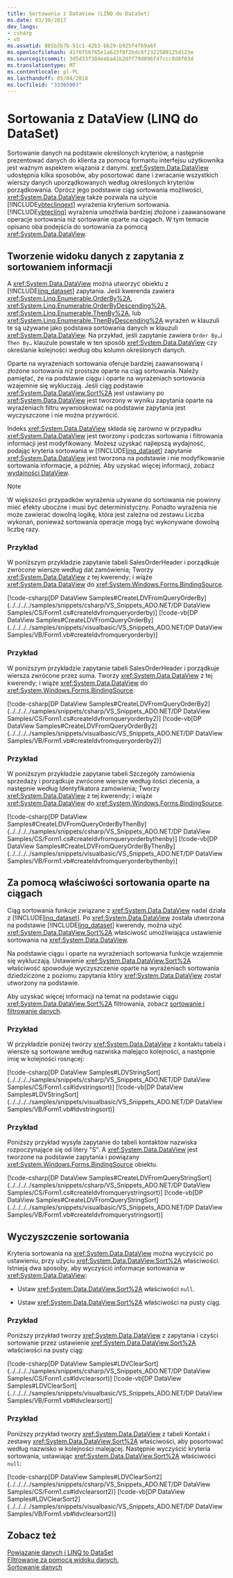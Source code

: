 ```yaml
---
title: Sortowania z DataView (LINQ do DataSet)
ms.date: 03/30/2017
dev_langs:
- csharp
- vb
ms.assetid: 885b3b7b-51c1-42b3-bb29-b925f4f69a6f
ms.openlocfilehash: 41f6f56765e1a623f8f2bdc8f2322589125d123e
ms.sourcegitcommit: 3d5d33f384eeba41b2dff79d096f47ccc8d8f03d
ms.translationtype: MT
ms.contentlocale: pl-PL
ms.lasthandoff: 05/04/2018
ms.locfileid: "33365907"
---
```

# <a name="sorting-with-dataview-linq-to-dataset"></a>Sortowania z DataView (LINQ do DataSet)
Sortowanie danych na podstawie określonych kryteriów, a następnie prezentować danych do klienta za pomocą formantu interfejsu użytkownika jest ważnym aspektem wiązania z danymi. <xref:System.Data.DataView> udostępnia kilka sposobów, aby posortować dane i zwracanie wszystkich wierszy danych uporządkowanych według określonych kryteriów porządkowania. Oprócz jego podstawie ciąg sortowania możliwości, <xref:System.Data.DataView> także pozwala na użycie [!INCLUDE[vbteclinqext](../../../../includes/vbteclinqext-md.md)] wyrażenia kryterium sortowania. [!INCLUDE[vbteclinq](../../../../includes/vbteclinq-md.md)] wyrażenia umożliwia bardziej złożone i zaawansowane operacje sortowania niż sortowanie oparte na ciągach. W tym temacie opisano oba podejścia do sortowania za pomocą <xref:System.Data.DataView>.  
  
## <a name="creating-dataview-from-a-query-with-sorting-information"></a>Tworzenie widoku danych z zapytania z sortowaniem informacji  
 A <xref:System.Data.DataView> można utworzyć obiektu z [!INCLUDE[linq_dataset](../../../../includes/linq-dataset-md.md)] zapytania. Jeśli kwerenda zawiera <xref:System.Linq.Enumerable.OrderBy%2A>, <xref:System.Linq.Enumerable.OrderByDescending%2A>, <xref:System.Linq.Enumerable.ThenBy%2A>, lub <xref:System.Linq.Enumerable.ThenByDescending%2A> wyrażeń w klauzuli te są używane jako podstawa sortowania danych w klauzuli <xref:System.Data.DataView>. Na przykład, jeśli zapytanie zawiera `Order By…`i `Then By…` klauzule powstałe w ten sposób <xref:System.Data.DataView> czy określanie kolejności według obu kolumn określonych danych.  
  
 Oparte na wyrażeniach sortowania oferuje bardziej zaawansowaną i złożone sortowania niż prostsze oparte na ciąg sortowania. Należy pamiętać, że na podstawie ciągu i oparte na wyrażeniach sortowania wzajemnie się wykluczają. Jeśli ciąg podstawie <xref:System.Data.DataView.Sort%2A> jest ustawiany po <xref:System.Data.DataView> jest tworzony w wyniku zapytania oparte na wyrażeniach filtru wywnioskować na podstawie zapytania jest wyczyszczone i nie można przywrócić.  
  
 Indeks <xref:System.Data.DataView> składa się zarówno w przypadku <xref:System.Data.DataView> jest tworzony i podczas sortowania i filtrowania informacji jest modyfikowany. Możesz uzyskać najlepszą wydajność, podając kryteria sortowania w [!INCLUDE[linq_dataset](../../../../includes/linq-dataset-md.md)] zapytanie <xref:System.Data.DataView> jest tworzona na podstawie i nie modyfikowanie sortowania informacje, a później. Aby uzyskać więcej informacji, zobacz [wydajności DataView](../../../../docs/framework/data/adonet/dataview-performance.md).  
  
> [!NOTE]
>  W większości przypadków wyrażenia używane do sortowania nie powinny mieć efekty uboczne i musi być deterministyczny. Ponadto wyrażenia nie może zawierać dowolną logikę, która jest zależna od zestawu Liczba wykonań, ponieważ sortowania operacje mogą być wykonywane dowolną liczbę razy.  
  
### <a name="example"></a>Przykład  
 W poniższym przykładzie zapytanie tabeli SalesOrderHeader i porządkuje zwrócone wiersze według dat zamówienia; Tworzy <xref:System.Data.DataView> z tej kwerendy; i wiąże <xref:System.Data.DataView> do <xref:System.Windows.Forms.BindingSource>.  
  
 [!code-csharp[DP DataView Samples#CreateLDVFromQueryOrderBy](../../../../samples/snippets/csharp/VS_Snippets_ADO.NET/DP DataView Samples/CS/Form1.cs#createldvfromqueryorderby)]
 [!code-vb[DP DataView Samples#CreateLDVFromQueryOrderBy](../../../../samples/snippets/visualbasic/VS_Snippets_ADO.NET/DP DataView Samples/VB/Form1.vb#createldvfromqueryorderby)]  
  
### <a name="example"></a>Przykład  
 W poniższym przykładzie zapytanie tabeli SalesOrderHeader i porządkuje wiersza zwrócone przez suma. Tworzy <xref:System.Data.DataView> z tej kwerendy; i wiąże <xref:System.Data.DataView> do <xref:System.Windows.Forms.BindingSource>.  
  
 [!code-csharp[DP DataView Samples#CreateLDVFromQueryOrderBy2](../../../../samples/snippets/csharp/VS_Snippets_ADO.NET/DP DataView Samples/CS/Form1.cs#createldvfromqueryorderby2)]
 [!code-vb[DP DataView Samples#CreateLDVFromQueryOrderBy2](../../../../samples/snippets/visualbasic/VS_Snippets_ADO.NET/DP DataView Samples/VB/Form1.vb#createldvfromqueryorderby2)]  
  
### <a name="example"></a>Przykład  
 W poniższym przykładzie zapytanie tabeli Szczegóły zamówienia sprzedaży i porządkuje zwrócone wiersze według ilości zlecenia, a następnie według Identyfikatora zamówienia; Tworzy <xref:System.Data.DataView> z tej kwerendy; i wiąże <xref:System.Data.DataView> do <xref:System.Windows.Forms.BindingSource>.  
  
 [!code-csharp[DP DataView Samples#CreateLDVFromQueryOrderByThenBy](../../../../samples/snippets/csharp/VS_Snippets_ADO.NET/DP DataView Samples/CS/Form1.cs#createldvfromqueryorderbythenby)]
 [!code-vb[DP DataView Samples#CreateLDVFromQueryOrderByThenBy](../../../../samples/snippets/visualbasic/VS_Snippets_ADO.NET/DP DataView Samples/VB/Form1.vb#createldvfromqueryorderbythenby)]  
  
## <a name="using-the-string-based-sort-property"></a>Za pomocą właściwości sortowania oparte na ciągach  
 Ciąg sortowania funkcje związane z <xref:System.Data.DataView> nadal działa z [!INCLUDE[linq_dataset](../../../../includes/linq-dataset-md.md)]. Po <xref:System.Data.DataView> została utworzona na podstawie [!INCLUDE[linq_dataset](../../../../includes/linq-dataset-md.md)] kwerendy, można użyć <xref:System.Data.DataView.Sort%2A> właściwość umożliwiająca ustawienie sortowania na <xref:System.Data.DataView>.  
  
 Na podstawie ciągu i oparte na wyrażeniach sortowania funkcje wzajemnie się wykluczają. Ustawienie <xref:System.Data.DataView.Sort%2A> właściwość spowoduje wyczyszczenie oparte na wyrażeniach sortowania dziedziczone z poziomu zapytania który <xref:System.Data.DataView> został utworzony na podstawie.  
  
 Aby uzyskać więcej informacji na temat na podstawie ciągu <xref:System.Data.DataView.Sort%2A> filtrowania, zobacz [sortowanie i filtrowanie danych](../../../../docs/framework/data/adonet/dataset-datatable-dataview/sorting-and-filtering-data.md).  
  
### <a name="example"></a>Przykład  
 W przykładzie poniżej tworzy <xref:System.Data.DataView> z kontaktu tabela i wiersze są sortowane według nazwiska malejąco kolejności, a następnie imię w kolejności rosnącej:  
  
 [!code-csharp[DP DataView Samples#LDVStringSort](../../../../samples/snippets/csharp/VS_Snippets_ADO.NET/DP DataView Samples/CS/Form1.cs#ldvstringsort)]
 [!code-vb[DP DataView Samples#LDVStringSort](../../../../samples/snippets/visualbasic/VS_Snippets_ADO.NET/DP DataView Samples/VB/Form1.vb#ldvstringsort)]  
  
### <a name="example"></a>Przykład  
 Poniższy przykład wysyła zapytanie do tabeli kontaktów nazwiska rozpoczynające się od litery "S".  A <xref:System.Data.DataView> jest tworzone na podstawie zapytania i powiązany <xref:System.Windows.Forms.BindingSource> obiektu.  
  
 [!code-csharp[DP DataView Samples#CreateLDVFromQueryStringSort](../../../../samples/snippets/csharp/VS_Snippets_ADO.NET/DP DataView Samples/CS/Form1.cs#createldvfromquerystringsort)]
 [!code-vb[DP DataView Samples#CreateLDVFromQueryStringSort](../../../../samples/snippets/visualbasic/VS_Snippets_ADO.NET/DP DataView Samples/VB/Form1.vb#createldvfromquerystringsort)]  
  
## <a name="clearing-the-sort"></a>Wyczyszczenie sortowania  
 Kryteria sortowania na <xref:System.Data.DataView> można wyczyścić po ustawieniu, przy użyciu <xref:System.Data.DataView.Sort%2A> właściwości. Istnieją dwa sposoby, aby wyczyścić informacje sortowania w <xref:System.Data.DataView>:  
  
-   Ustaw <xref:System.Data.DataView.Sort%2A> właściwości `null`.  
  
-   Ustaw <xref:System.Data.DataView.Sort%2A> właściwości na pusty ciąg.  
  
### <a name="example"></a>Przykład  
 Poniższy przykład tworzy <xref:System.Data.DataView> z zapytania i czyści sortowanie przez ustawienie <xref:System.Data.DataView.Sort%2A> właściwości na pusty ciąg:  
  
 [!code-csharp[DP DataView Samples#LDVClearSort](../../../../samples/snippets/csharp/VS_Snippets_ADO.NET/DP DataView Samples/CS/Form1.cs#ldvclearsort)]
 [!code-vb[DP DataView Samples#LDVClearSort](../../../../samples/snippets/visualbasic/VS_Snippets_ADO.NET/DP DataView Samples/VB/Form1.vb#ldvclearsort)]  
  
### <a name="example"></a>Przykład  
 Poniższy przykład tworzy <xref:System.Data.DataView> z tabeli Kontakt i zestawy <xref:System.Data.DataView.Sort%2A> właściwości, aby posortować według nazwisko w kolejności malejącej. Następnie wyczyścić kryteria sortowania, ustawiając <xref:System.Data.DataView.Sort%2A> właściwości `null`:  
  
 [!code-csharp[DP DataView Samples#LDVClearSort2](../../../../samples/snippets/csharp/VS_Snippets_ADO.NET/DP DataView Samples/CS/Form1.cs#ldvclearsort2)]
 [!code-vb[DP DataView Samples#LDVClearSort2](../../../../samples/snippets/visualbasic/VS_Snippets_ADO.NET/DP DataView Samples/VB/Form1.vb#ldvclearsort2)]  
  
## <a name="see-also"></a>Zobacz też  
 [Powiązanie danych i LINQ to DataSet](../../../../docs/framework/data/adonet/data-binding-and-linq-to-dataset.md)  
 [Filtrowanie za pomocą widoku danych.](../../../../docs/framework/data/adonet/filtering-with-dataview-linq-to-dataset.md)  
 [Sortowanie danych](http://msdn.microsoft.com/library/6d76e2d7-b418-49b5-ac78-2bcd61169c48)
